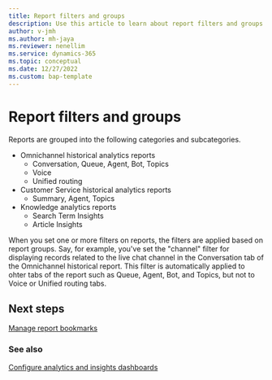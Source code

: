 ```yaml
---
title: Report filters and groups
description: Use this article to learn about report filters and groups in Customer Service and Omnichannel for Customer Service.
author: v-jmh
ms.author: mh-jaya
ms.reviewer: nenellim
ms.service: dynamics-365 
ms.topic: conceptual 
ms.date: 12/27/2022
ms.custom: bap-template
---
```


# Report filters and groups

Reports are grouped into the following categories and subcategories. 
- Omnichannel historical analytics reports
    - Conversation, Queue, Agent, Bot, Topics
    - Voice 
    - Unified routing
- Customer Service historical analytics reports
    - Summary, Agent, Topics
- Knowledge analytics reports 
    - Search Term Insights
    - Article Insights


When you set one or more filters on reports, the filters are applied based on report groups. Say, for example, you've set the "channel" filter for displaying records related to the live chat channel in the Conversation tab of the Omnichannel historical report. This filter is automatically applied to ohter tabs of the report such as Queue, Agent, Bot, and Topics, but not to Voice or Unified routing tabs.

## Next steps

[Manage report bookmarks](manage-bookmarks.md)

### See also

[Configure analytics and insights dashboards](configure-customer-service-analytics-insights-csh.md)

